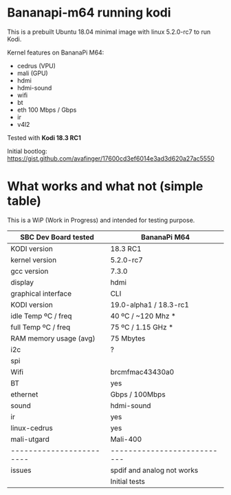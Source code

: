 # Bananapi-m64 running kodi

This is a prebuilt Ubuntu 18.04 minimal image with linux 5.2.0-rc7 to run Kodi.

Kernel features on BananaPi M64:

* cedrus (VPU)
* mali (GPU)
* hdmi
* hdmi-sound
* wifi
* bt
* eth 100 Mbps / Gbps
* ir
* v4l2

Tested with  **Kodi 18.3 RC1**

Initial bootlog: https://gist.github.com/avafinger/17600cd3ef6014e3ad3d620a27ac5550

# What works and what not (simple table)

This is a WiP (Work in Progress) and intended for testing purpose.


|  SBC Dev Board tested  |    BananaPi M64           |
|------------------------|---------------------------|
| KODI version           |      18.3 RC1             |
| kernel version         |       5.2.0-rc7           |
| gcc version            |       7.3.0               |
| display                |       hdmi                |
| graphical interface    |       CLI                 |
| KODI version           | 19.0-alpha1 / 18.3-rc1    |
| idle Temp ºC / freq    |   40 ºC / ~120 Mhz   *    |
| full Temp ºC / freq    |   75 ºC / 1.15 GHz   *    |
| RAM memory usage (avg) |      75   Mbytes          |
| i2c                    |       ?                   |
| spi                    |                           |
| Wifi                   |   brcmfmac43430a0         |
| BT                     |       yes                 |
| ethernet               |       Gbps / 100Mbps      |
| sound                  |   hdmi-sound              |
| ir                     |      yes                  |
| linux-cedrus           |      yes                  |
| mali-utgard            |      Mali-400             |
|------------------------|---------------------------|
| issues                 |spdif and analog not works |
|                        |   Initial tests           |
